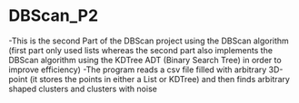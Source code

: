 # DBScan_P2
-This is the second Part of the DBScan project using the DBScan algorithm (first part only used lists whereas the second part also implements
the DBScan algorithm using the KDTree ADT (Binary Search Tree) in order to improve efficiency)
-The program reads a csv file filled with arbitrary 3D-point (it stores the points in either a List or KDTree) and then finds arbitrary shaped clusters and clusters with noise